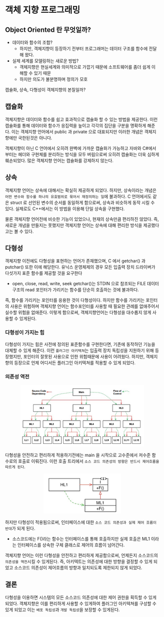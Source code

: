 # 객체 지향 프로그래밍

## Object Oriented 란 무엇일까?

- 데이터와 함수의 조합?
  - 하지만, 객체지향이 등장하기 전부터 프로그래머는 데이터 구조를 함수에 전달해 왔다.
- 실제 세계를 모델링하는 새로운 방법?
  - 객체지향은 현실세계와 의미적으로 가깝기 때문에 소프트웨어를 좀더 쉽게 이해할 수 있기 때문
  - 하지만 의도가 불분명하며 정의가 모호 
  
캡슐화, 상속, 다형성이 객체지향의 본질일까?

## 캡슐화

객체지향은 데이터와 함수를 쉽고 효과적으로 캡슐화 할 수 있는 방법을 제공한다.
이런 캡슐화를 통해 데이터와 함수가 응집력을 높이고 각각의 집단을 구분을 명확하게 해준다.
이는 객체지향 언어에서 public 과 private 으로 대표되지만 이러한 개념은 객체지향에만 국한된것은 아니다.

객체지향이 아닌 C 언어에서 오히려 완벽에 가까운 캡슐화가 가능하고 자바와 C#에서부터는 헤더와 구현체를
분리하는 방식을 모두 버림으로써 오히려 캡슐화는 더욱 심하게 훼손되었다. 많은 객체지향 언어는 캡슐화를 강제하지 않는다.

## 상속

객체지향 언어는 상속에 대해서는 확실히 제공하게 되었다. 하지만, 상속이라는 개념은 `어떤 변수와 함수를 하나의
유효범위로 묶어서 재정의하는 일`에 불과하다. C 언어에서도 같은 struct 로 선언된 변수의 순서를 동일하게 함으로써,
상속과 비슷하게 동작 시킬 수 있다. 실제로도 C++에서는 이 방법을 이용해 단일 상속을 구현했다.

물론 객체지향 언어전에 비슷한 기능이 있었으나, 현재의 상속만큼 편리하진 않았다.
즉, 새로운 개념을 만들지는 못했지만 객체지향 언어는 상속에 대해 편리한 방식을 제공했다고는 볼 수 있다.

## 다형성

객체지향 이전에도 다형성을 표현하는 언어가 존재했으며, C 에서 getchar() 과 putchar() 또한 이에 해당한다.
유닉스 운영체제의 경우 모든 입출력 장치 드라이버가 다섯가지 표준 함수를 제공할 것을 요구한다
- open, close, read, write, seek
getchar()는 STDIN 으로 참조되는 FILE 데이터 구조의 read 포인터가 가리키는 함수를 단순히 호출하는 것에 불과하다.

즉, 함수를 가리키는 포인터를 응용한 것이 다형성이다. 하지만 함수를 가리키는 포인터의 사용은 위험하며
객체지향 언어는 함수포인터를 사용할 때 필요한 관례를 없애주어서 실수할 위험을 없애준다.
이렇게 함으로써, 객체지향언어는 다형성을 대수롭지 않게 사용할 수 있게된다.

### 다형성이 가지는 힘

다형성이 가지는 힘은 사전에 정의된 표준함수를 구현한다면, 기존에 동작하던 기능을 대체할 수 있게 해준다.
이런 `플러그인 아키텍쳐`는 입출력 장치 독립성을 지원하기 위해 등장했지만, 포인터의 잘못된 사용으로 인한 위험때문에
사용이 어려웠다. 하지만, 객체지향의 등장으로 언제 어디서든 플러그인 아키텍쳐를 적용할 수 있게 되었다.

### 의존성 역전

<p align="center"><img src="./img/1.png" width="80%"></p>

다형성을 안전하고 편리하게 적용하기전에는 main 을 시작으로 고수준에서 저수준 함수로의 호출로 이뤄진다.
이런 호출 트리에서 `소스 코드 의존성의 방향은 반드시 제어흐름을 따르게 된다`.

<p align="center"><img src="./img/2.png" width="50%"></p>

하지만 다형성이 적용됨으로써, 인터페이스에 대한 `소스 코드 의존성과 실제 제어 흐름이 반대`가 되게 된다.
- 소스코드에는 F()라는 함수는 인터페이스를 통해 호출하지만 실제 호출은 ML1 이라는 인터페이스를 상속한 구체 클래스로 제어의 흐름이 넘어간다.

객체지향 언어는 이런 다형성을 안전하고 편리하게 제공함으로써, 언제든지 소스코드의 `의존성을 역전`시킬 수 있게된다.
즉, 아키텍트는 의존성에 대한 방향을 결정할 수 있게 되었고 소스코드 의존성이 제어흐름의 방향과 일치되도록 제한되지 않게 되었다.

## 결론

다형성을 이용하면 시스템의 모든 소스코드 의존성에 대한 제어 권한을 획득할 수 있게 되었다.
객체지향은 이를 편리하게 사용할 수 있게하여 플러그인 아키텍쳐를 구성할 수 있게 되었고 이는
`배포 독립성`과 `개발 독립성`을 보장할 수 있게된다.